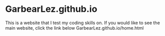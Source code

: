 # GarbearLez.github.io
This is a website that I test my coding skills on.
If you would like to see the main website, click the link below
GarbearLez.github.io/home.html
